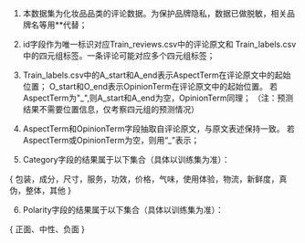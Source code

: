 ﻿1. 本数据集为化妆品品类的评论数据。为保护品牌隐私，数据已做脱敏，相关品牌名等用**代替；

2. id字段作为唯一标识对应Train_reviews.csv中的评论原文和
Train_labels.csv中的四元组标签。一条评论可能对应多个四元组标签；

3. Train_labels.csv中的A_start和A_end表示AspectTerm在评论原文中的起始位置；
O_start和O_end表示OpinionTerm在评论原文中的起始位置。
若AspectTerm为"_",则A_start和A_end为空，OpinionTerm同理；
（注：预测结果不需要位置信息，仅考察四元组的预测情况）

4. AspectTerm和OpinionTerm字段抽取自评论原文，与原文表述保持一致。
若AspectTerm或OpinionTerm为空，则用“_”表示；


5. Category字段的结果属于以下集合（具体以训练集为准）：
  
{ 包装，成分，尺寸，服务，功效，价格，气味，使用体验，物流，新鲜度，真伪，整体，其他 }



6. Polarity字段的结果属于以下集合（具体以训练集为准）：
    
{ 正面、中性、负面 }

